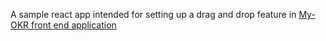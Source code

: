A sample react app intended for setting up a drag and drop feature in [My-OKR front end application](https://github.com/zhandosm/my-okr-frontend)
